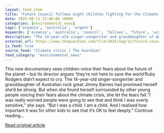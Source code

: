 ```yaml
---
layout: feed_item
title: "Future Council follows eight children fighting for the climate. But should kids be saddled with such a burden?"
date: 2025-08-11 15:00:08 +0000
categories: [environmental_news]
tags: ['oceania', 'australia', 'urgent']
keywords: ['oceania', 'australia', 'council', 'follows', 'future', 'urgent']
description: "The 14-year-old singer-songwriter and granddaughter of Australian rock great Jimmy Barnes had promised herself she’d be strong"
external_url: https://www.theguardian.com/film/2025/aug/12/future-council-documentary-film-movie-climate-kids
is_feed: true
source_feed: "Climate crisis | The Guardian"
feed_category: "environmental_news"
---
```


This new documentary sees children voice their fears about the future of the planet – but its director argues ‘they’re not here to save the world’Ruby Rodgers didn’t expect to cry. The 14-year-old singer-songwriter and granddaughter of Australian rock great Jimmy Barnes had promised herself she’d be strong. But when she found herself surrounded by other young people voicing their fears about the climate crisis, she let the tears fall.“I was really worried people were going to see that and think I was overly sensitive,” she says. “But I was a child. I am a child. And I realised how important it was for other kids to see that it’s OK to feel deeply.” Continue reading...

[Read original article](https://www.theguardian.com/film/2025/aug/12/future-council-documentary-film-movie-climate-kids)

